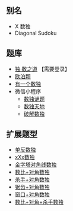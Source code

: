 ## 别名
- X 数独
- Diagonal Sudoku

## 题库
- [独·数之道](http://www.sudokufans.org.cn/lx/game.index.php?type=x) 【需要登录】
- [欧泊颗](https://www.oubk.com/sudoku/sudoku-3x3-1.html?level=5)
- [有一个数独](https://shudu.one/x-sudoku.php)
- 微信小程序
    - [数独谜题](#小程序://数独谜题/5EMzvlmHZpwu0Pl)
    - [数独天地](#小程序://数独天地/YBEeJaP6IJVoipx)
    - [破解数独](#小程序://破解数独/破解数独/6Oj6WLfkbkJiyhw)

## 扩展题型
- [单反数独](../单反数独.md)
- [xXx数独](../xXx数独.md)
- [金字塔对角线数独](金字塔对角线数独.md)
- [数比+对角数独](../../../混合类/数比+对角数独.md)
- [杀手+对角数独](../../../混合类/杀手+对角数独.md)
- [锯齿+对角数独](../../../混合类/锯齿+对角数独.md)
- [窗口+对角数独](../../../混合类/窗口+对角数独.md)
- [数比+对角+杀手数独](../../../混合类/数比+对角+杀手数独.md)
